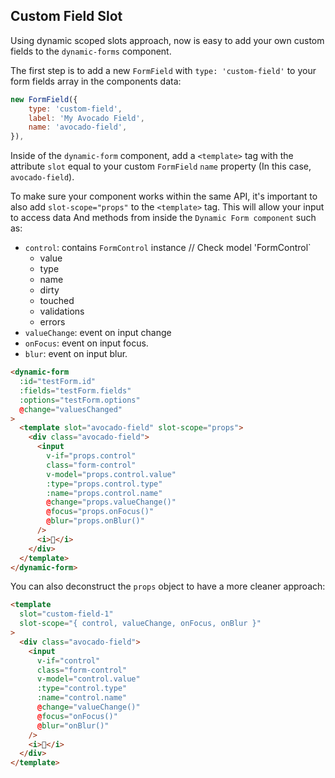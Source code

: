 ## Custom Field Slot

Using dynamic scoped slots approach, now is easy to add your own custom fields to the `dynamic-forms` component.

<SlotCustomField />

The first step is to add a new `FormField` with `type: 'custom-field'` to your form fields array in the components data:

```javascript
new FormField({
    type: 'custom-field',
    label: 'My Avocado Field',
    name: 'avocado-field',
}),

```

Inside of the `dynamic-form` component, add a `<template>` tag with the attribute `slot` equal to your custom `FormField` `name` property (In this case, `avocado-field`).

To make sure your component works within the same API, it's important to also add `slot-scope="props"` to the `<template>` tag. This will allow your input to access data And methods from inside the `Dynamic Form component` such as:

- `control`: contains `FormControl` instance // Check model 'FormControl`
  - value
  - type
  - name
  - dirty
  - touched
  - validations
  - errors
- `valueChange`: event on input change
- `onFocus`: event on input focus.
- `blur`: event on input blur.

```html
<dynamic-form
  :id="testForm.id"
  :fields="testForm.fields"
  :options="testForm.options"
  @change="valuesChanged"
>
  <template slot="avocado-field" slot-scope="props">
    <div class="avocado-field">
      <input
        v-if="props.control"
        class="form-control"
        v-model="props.control.value"
        :type="props.control.type"
        :name="props.control.name"
        @change="props.valueChange()"
        @focus="props.onFocus()"
        @blur="props.onBlur()"
      />
      <i>🥑</i>
    </div>
  </template>
</dynamic-form>
```

You can also deconstruct the `props` object to have a more cleaner approach:

```html
<template
  slot="custom-field-1"
  slot-scope="{ control, valueChange, onFocus, onBlur }"
>
  <div class="avocado-field">
    <input
      v-if="control"
      class="form-control"
      v-model="control.value"
      :type="control.type"
      :name="control.name"
      @change="valueChange()"
      @focus="onFocus()"
      @blur="onBlur()"
    />
    <i>🥑</i>
  </div>
</template>
```
